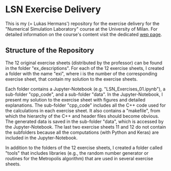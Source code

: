 # LSN Exercise Delivery

This is my (= Lukas Hermans') repository for the exercise delivery for the "Numerical Simulation Laboratory" course at the University of Milan. For detailed information on the course's content visit the dedicated [wep page](https://www.unimi.it/en/education/degree-programme-courses/2021/numerical-simulation-laboratory).

## Structure of the Repository
The 12 original exercise sheets (distributed by the professor) can be found in the folder "ex_descriptions". For each of the 12 exercise sheets, I created a folder with the name "exi", where i is the number of the corresponding exercise sheet, that contain my solution to the exercise sheets. 

Each folder contains a Jupyter-Notebook (e.g. "LSN_Exercises_01.ipynb"), a sub-folder "cpp_code", and a sub-folder "data". In the Jupyter-Notebook, I present my solution to the exercise sheet with figures and detailed explanations. The sub-folder "cpp_code" includes all the C++ code used for the calculations in each exercise sheet. It also contains a "makefile", from which the hierarchy of the C++ and header files should become obvious. The generated data is saved in the sub-folder "data", which is accessed by the Jupyter-Notebook. The last two exercise sheets 11 and 12 do not contain the subfolders because all the computations (with Python and Keras) are included in the Jupyter-Notebook.

In addition to the folders of the 12 exercise sheets, I created a folder called "tools" that includes libraries (e.g., the random number generator or routines for the Metropolis algorithm) that are used in several exercise sheets.


